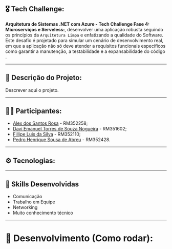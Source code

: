 ## 🎖️ Tech Challenge:
**Arquitetura de Sistemas .NET com Azure - Tech Challenge Fase 4: Microserviços e Serveless:**, desenvolver uma aplicação robusta seguindo os princípios da `Arquitetura Limpa` e enfatizando a qualidade do Software. Este desafio é projetado para simular um cenário de desenvolvimento real, em que a aplicação não só deve atender a requisitos funcionais específicos como garantir a manutenção, a testabilidade e a expansabilidade do código .

__________________________________________________________________________________________________________________________________________________________________________________________________________________________________________________________________________________

## 📱 Descrição do Projeto:
Descrever aqui o projeto.

__________________________________________________________________________________________________________________________________________________________________________________________________________________________________________________________________________________

## 💂‍♀️ Participantes: 

- [Alex dos Santos Rosa](https://github.com/aleqsrosa) - RM352258; 
- [Davi Emanuel Torres de Souza Nogueira](https://github.com/daviEmanuelNogueira) - RM351602;
- [Fillipe Luis da Silva](https://github.com/fillipelsilva) - RM352110;
- [Pedro Henrique Sousa de Abreu](https://github.com/PedroAbreuHS) - RM352428.

__________________________________________________________________________________________________________________________________________________________________________________________________________________________________________________________________________________

## ⚙️ Tecnologias:



__________________________________________________________________________________________________________________________________________________________________________________________________________________________________________________________________________________

## 🥋 Skills Desenvolvidas
* Comunicação
* Trabalho em Equipe
* Networking
* Muito conhecimento técnico

__________________________________________________________________________________________________________________________________________________________________________________________________________________________________________________________________________________

# 🧪 Desenvolvimento (Como rodar):
